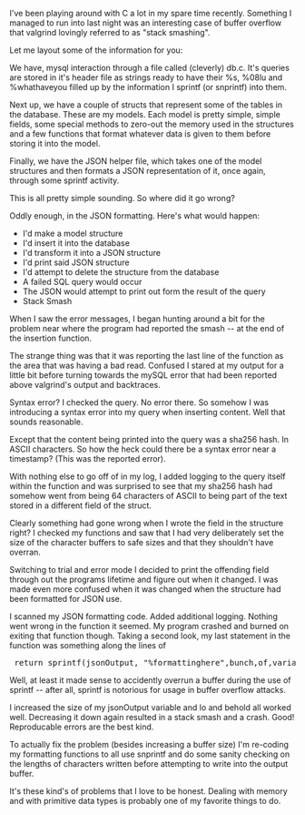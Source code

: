 I've been playing around with C a lot in my spare time recently. Something I 
managed to run into last night was an interesting case of buffer overflow that
valgrind lovingly referred to as "stack smashing".

Let me layout some of the information for you:

We have, mysql interaction through a file called (cleverly) db.c. It's queries
are stored in it's header file as strings ready to have their %s, %08lu and 
%whathaveyou filled up by the information I sprintf (or snprintf) into them. 

Next up, we have a couple of structs that represent some of the tables in the
database. These are my models. Each model is pretty simple, simple fields, some
special methods to zero-out the memory used in the structures and a few functions
that format whatever data is given to them before storing it into the model.

Finally, we have the JSON helper file, which takes one of the model structures 
and then formats a JSON representation of it, once again, through some sprintf
activity. 

This is all pretty simple sounding. So where did it go wrong?

Oddly enough, in the JSON formatting. Here's what would happen:

- I'd make a model structure
- I'd insert it into the database
- I'd transform it into a JSON structure
- I'd print said JSON structure
- I'd attempt to delete the structure from the database
- A failed SQL query would occur
- The JSON would attempt to print out form the result of the query
- Stack Smash

When I saw the error messages, I began hunting around a bit for the problem near 
where the program had reported the smash -- at the end of the insertion function.

The strange thing was that it was reporting the last line of the function as the
area that was having a bad read. Confused I stared at my output for a little bit
before turning towards the mySQL error that had been reported above valgrind's
output and backtraces. 

Syntax error? I checked the query. No error there. So somehow I was introducing 
a syntax error into my query when inserting content. Well that sounds reasonable.

Except that the content being printed into the query was a sha256 hash. In ASCII
characters. So how the heck could there be a syntax error near a timestamp? 
(This was the reported error).

With nothing else to go off of in my log, I added logging to the query itself
within the function and was surprised to see that my sha256 hash had somehow
went from being 64 characters of ASCII to being part of the text stored in a 
different field of the struct.

Clearly something had gone wrong when I wrote the field in the structure right? 
I checked my functions and saw that I had very deliberately set the size of the
character buffers to safe sizes and that they shouldn't have overran.

Switching to trial and error mode I decided to print the offending field through
out the programs lifetime and figure out when it changed. I was made even more
confused when it was changed when the structure had been formatted for JSON use. 

I scanned my JSON formatting code. Added additional logging. Nothing went wrong
in the function it seemed. My program crashed and burned on exiting that function
though. Taking a second look, my last statement in the function was something
along the lines of

<pre> return sprintf(jsonOutput, "%formattinghere",bunch,of,variables) </pre>

Well, at least it made sense to accidently overrun a buffer during the use of
sprintf -- after all, sprintf is notorious for usage in buffer overflow attacks.

I increased the size of my jsonOutput variable and lo and behold all worked well.
Decreasing it down again resulted in a stack smash and a crash. Good! Reproducable
errors are the best kind. 


To actually fix the problem (besides increasing a buffer size) I'm re-coding my
formatting functions to all use snprintf and do some sanity checking on the lengths
of characters written before attempting to write into the output buffer. 

It's these kind's of problems that I love to be honest. Dealing with memory and
with primitive data types is probably one of my favorite things to do. 

